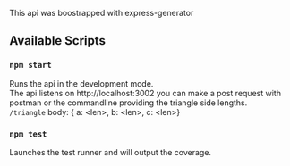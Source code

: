 This api was boostrapped with express-generator
## Available Scripts

### `npm start`

Runs the api in the development mode.<br>
The api listens on http://localhost:3002 you can make a post request with postman or the commandline providing the triangle side lengths.<br>
`/triangle`
body: { a: \<len>, b: \<len>, c: \<len>}

### `npm test`

Launches the test runner and will output the coverage.<br>





